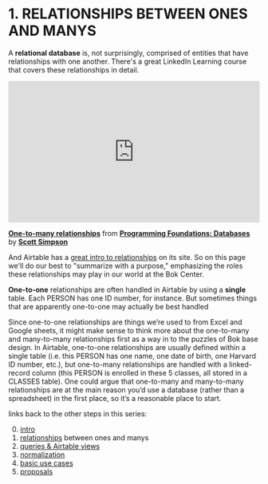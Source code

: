 # 1. RELATIONSHIPS BETWEEN ONES AND MANYS

A **relational database** is, not surprisingly, comprised of entities that have relationships with one another. There's a great LinkedIn Learning course that covers these relationships in detail.

<div style="position:relative;height:0;padding-bottom:56.25%"><iframe width="640" height="360" src="https://www.linkedin.com/learning/embed/programming-foundations-databases-2/one-to-many-relationships-2?claim=AQHK5Wq_ZMJeJQAAAXU2hXK928fxu-r4WFuthSXbfJ2DzaleZmG1GKGE5ElaQQHyMz2T8G4PaFHejjtjzC17iQd1RmnSnAos3spuuB_0ho2KdJ5cn5zU-Cf5QFt9UorjVlbOv1lrttoywPYO4vr19xaAwlZSioVjZyoNfE2jpvw7HD8nHHGKeYCCXlkO5GONJC2zp8Aj3iK-Il8hgZy026mY3hrWJc05DO8LMAtV8I5mUTXfCRSk7d67A14BjDw7Tl9zhKaYLBU137KtPzi76wjwIo16HqRAJN1x8FN7Czorm1-aoFDfP5bLLEiXY44NWr1186esC8hX4yLOUrYiifDwCEoFI3w_Q-LEAT7P56ThSnzwCrwqfGBcyanYrL52nAOIbL-Mh2-Rs2x1Gzvw6Ia5YjBE4r1Gj9NpWlXA2h6opEKw5nCvcruEulCChs9ncz0l0ub9vkyZjPhBELipSt-cQRiOEzM_5kcedmp4zIK3kfR5DjzpANIj1Mjvt749znh9BoaethMsw-VgBbpEYkHYX1-eWrqi0Hu_jiGIOsN236maMsufH2OMHrGLEyTmTTH58AmuC5OFcx-Tf70N0xg8EPIe3YdXqFXW3tXA6aftyg8FNdGhRrSjyM2DmlwhoMbQ56-bXRI9OmEhFqjeT7EkChUNNepTGDYkPJPZu8p-Gk9im8q2tvmFGz90k6zgle7DU11eTT255yxh2_ttiLba_lHlqrGNLxVfdoVrVbtjOQTM" mozallowfullscreen="true" webkitallowfullscreen="true" allowfullscreen="true" frameborder="0" style="position:absolute;width:100%;height:100%;left:0"></iframe></div><p><strong><a href="https://www.linkedin.com/learning/programming-foundations-databases-2/one-to-many-relationships-2?trk=embed_lil">One-to-many relationships</a></strong> from <strong><a href="https://www.linkedin.com/learning/programming-foundations-databases-2?trk=embed_lil">Programming Foundations: Databases</a></strong> by <strong><a href="https://www.linkedin.com/learning/instructors/scott-simpson?trk=embed_lil">Scott Simpson</a></strong></p>

And Airtable has a [great intro to relationships](https://support.airtable.com/hc/en-us/articles/218734758-Airtable-s-guide-to-many-to-many-relationships) on its site. So on this page we'll do our best to "summarize with a purpose," emphasizing the roles these relationships may play in our world at the Bok Center.

**One-to-one** relationships are often handled in Airtable by using a **single** table. Each PERSON has one ID number, for instance. But sometimes things that are apparently one-to-one may actually be best handled

Since one-to-one relationships are things we’re used to from Excel and Google sheets, it might make sense to think more about the one-to-many and many-to-many relationships first as a way in to the puzzles of Bok base design.
In Airtable, one-to-one relationships are usually defined within a single table (i.e. this PERSON has one name, one date of birth, one Harvard ID number, etc.), but one-to-many relationships are handled with a linked-record column (this PERSON is enrolled in these 5 classes, all stored in a CLASSES table). One could argue that one-to-many and many-to-many relationships are at the main reason you’d use a database (rather than a spreadsheet) in the first place, so it’s a reasonable place to start.

links back to the other steps in this series:

0. [intro](/simple/labs/airtable-lab/bok-and-airtable-00-intro)
1. [relationships](/simple/labs/airtable-lab/bok-and-airtable-01-relationships) between ones and manys
2. [queries & Airtable views](/simple/labs/airtable-lab/bok-and-airtable-02-queries-and-views)
3. [normalization](/simple/labs/airtable-lab/bok-and-airtable-03-normalization)
4. [basic use cases](/simple/labs/airtable-lab/bok-and-airtable-04-basic-use-cases)
5. [proposals](/simple/labs/airtable-lab/bok-and-airtable-05-proposals)

